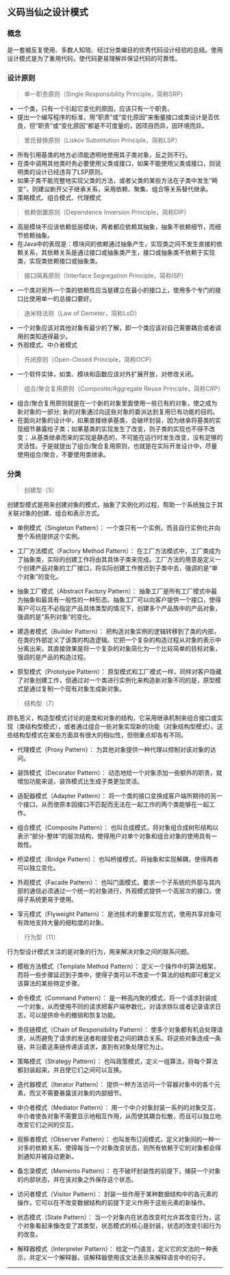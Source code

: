 ## 义码当仙之设计模式

### 概念
是一套被反复使用、多数人知晓、经过分类编目的优秀代码设计经验的总结。使用设计模式是为了重用代码，使代码更易理解并保证代码的可靠性。  

### 设计原则

> 单一职责原则（Single Responsibility Principle，简称SRP）

- 一个类，只有一个引起它变化的原因，应该只有一个职责。
- 提出一个编写程序的标准，用“职责”或“变化原因”来衡量接口或类设计是否优良，但“职责”或“变化原因”都是不可度量的，因项目而异，因环境而异。

> 里氏替换原则（Liskov Substitution Principle，简称LSP）

- 所有引用基类的地方必须能透明地使用其子类对象，反之则不行。
- 在类中调用其他类时务必要使用父类或接口，如果不能使用父类或接口，则说明类的设计已经违背了LSP原则。
- 如果子类不能完整地实现父类的方法，或者父类的某些方法在子类中发生“畸变”，则建议断开父子继承关系，采用依赖、聚集、组合等关系替代继承。
- 策略模式、组合模式、代理模式

> 依赖倒置原则（Dependence Inversion Principle，简称DIP）

- 高层模块不应该依赖低层模块，两者都应依赖其抽象，抽象不依赖细节，而细节依赖抽象。
- 在Java中的表现是：模块间的依赖通过抽象产生，实现类之间不发生直接的依赖关系，其依赖关系是通过接口或抽象类产生，接口或抽象类不依赖于实现类，实现类依赖接口或抽象类。

> 接口隔离原则（Interface Segregation Principle，简称ISP）

- 一个类对另外一个类的依赖性应当是建立在最小的接口上，使用多个专门的接口比使用单一的总接口要好。

> 迪米特法则（Law of Demeter，简称LoD）

- 一个对象应该对其他对象有最少的了解，即一个类应该对自己需要耦合或者调用的类知道得最少。
- 外观模式、中介者模式

> 开闭原则（Open-Closed Principle，简称OCP）

- 一个软件实体，如类、模块和函数应该对外扩展开放，对修改关闭。

> 组合/聚合复用原则（Composite/Aggregate Reuse Principle，简称CRP）
- 组合/聚合复用原则就是在一个新的对象里面使用一些已有的对象，使之成为新对象的一部分; 新的对象通过向这些对象的委派达到复用已有功能的目的。   
- 在面向对象的设计中，如果直接继承基类，会破坏封装，因为继承将基类的实现细节暴露给子类；如果基类的实现发生了改变，则子类的实现也不得不改变；
从基类继承而来的实现是静态的，不可能在运行时发生改变，没有足够的灵活性。于是就提出了组合/聚合复用原则，也就是在实际开发设计中，尽量使用组合/聚合，不要使用类继承。

### 分类

> 创建型（5）

创建型模式是用来创建对象的模式，抽象了实例化的过程，帮助一个系统独立于其关联对象的创建、组合和表示方式。

- 单例模式（Singleton Pattern）：
一个类只有一个实例，而且自行实例化并向整个系统提供这个实例。

- 工厂方法模式（Factory Method Pattern）：
  在工厂方法模式中，工厂类成为了抽象类，实际的创建工作将由其具体子类来完成。工厂方法的用意是定义一个创建产品对象的工厂接口，将实际创建工作推迟到子类中去，强调的是“单个对象”的变化。

- 抽象工厂模式（Abstract Factory Pattern）：
  抽象工厂是所有工厂模式中最为抽象和最具有一般性的一种形态。抽象工厂可以向客户提供一个接口，使得客户可以在不必指定产品具体类型的情况下，创建多个产品族中的产品对象，强调的是“系列对象”的变化。

- 建造者模式（Builder Pattern）：
  把构造对象实例的逻辑转移到了类的内部，在类的外部定义了该类的构造逻辑。它把一个复杂的构造过程从对象的表示中分离出来，其直接效果是将一个复杂的对象简化为一个比较简单的目标对象，强调的是产品的构造过程。

- 原型模式（Prototype Pattern）：
  原型模式和工厂模式一样，同样对客户隐藏了对象创建工作，但通过对一个类进行实例化来构造新对象不同的是，原型模式是通过复制一个现有对象生成新对象。

> 结构型（7）

顾名思义，构造型模式讨论的是类和对象的结构，它采用继承机制来组合接口或实现（类结构型模式），或者通过组合一些对象实现新的功能（对象结构型模式）。这些结构型模式在某些方面具有很大的相似性，但侧重点却各有不同。  

- 代理模式（Proxy Pattern）：
  为其他对象提供一种代理以控制对该对象的访问。

- 装饰模式（Decorator Pattern）：
  动态地给一个对象添加一些额外的职责，就增加功能来说，装饰模式比生成子类更加灵活。

- 适配器模式（Adapter Pattern）：
  将一个类的接口变换成客户端所期待的另一个接口，从而使原本因接口不匹配而无法在一起工作的两个类能够在一起工作。

- 组合模式（Composite Pattern）：
  也叫合成模式，将对象组合成树形结构以表示“部分-整体”的层次结构，使得用户对单个对象和组合对象的使用具有一致性。

- 桥梁模式（Bridge Pattern）：
  也叫桥接模式，将抽象和实现解耦，使得两者可以独立变化。  

- 外观模式（Facade Pattern）：
  也叫门面模式，要求一个子系统的外部与其内部的通信必须通过一个统一的对象进行，外观模式提供一个高层次的接口，使得子系统更易于使用。

- 享元模式（Flyweight Pattern）：
  是池技术的重要实现方式，使用共享对象可有效地支持大量的细粒度的对象。

> 行为型（11）

行为型设计模式关注的是对象的行为，用来解决对象之间的联系问题。

- 模板方法模式（Template Method Pattern）：
  定义一个操作中的算法框架，而将一些步骤延迟到子类中，使得子类可以不改变一个算法的结构即可重定义该算法的某些特定步骤。

- 命令模式（Command Pattern）：
  是一种高内聚的模式，将一个请求封装成一个对象，从而使用不同的请求把客户端参数化，对请求排队或者记录请求日志，可以提供命令的撤销和恢复功能。

- 责任链模式（Chain of Responsibility Pattern）：
  使多个对象都有机会处理请求，从而避免了请求的发送者和接受者之间的耦合关系。将这些对象连成一条链，并沿着这条链传递该请求，直到有对象处理它为止。

- 策略模式（Strategy Pattern）：
  也叫政策模式，定义一组算法，将每个算法都封装起来，并且使它们之间可以互换。

- 迭代器模式（Iterator Pattern）：
  提供一种方法访问一个容器对象中的各个元素，而又不需要暴露该对象的内部细节。

- 中介者模式（Mediator Pattern）：
  用一个中介对象封装一系列的对象交互，中介者使各对象不需要显示地相互作用，从而使其耦合松散，而且可以独立地改变它们之间的交互。

- 观察者模式（Observer Pattern）：
  也叫发布订阅模式，定义对象间的一种一对多的依赖关系，使得每当一个对象改变状态，则所有依赖于它的对象都会得到通知并被自动更新。

- 备忘录模式（Memento Pattern）：
  在不破坏封装性的前提下，捕获一个对象的内部状态，并在该对象之外保存这个状态。

- 访问者模式（Visitor Pattern）：
  封装一些作用于某种数据结构中的各元素的操作，它可以在不改变数据结构的前提下定义作用于这些元素的新操作。

- 状态模式（State Pattern）：
  当一个对象内在状态改变时允许其改变行为，这个对象看起来像改变了其类型，状态模式的核心是封装，状态的改变引起行为的改变。

- 解释器模式（Interpreter Pattern）：
  给定一门语言，定义它的文法的一种表示，并定义一个解释器，该解释器使用该文法表示来解释语言中的句子。  

<hr>






